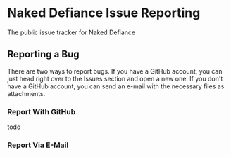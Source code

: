 # Naked Defiance Issue Reporting
The public issue tracker for Naked Defiance

## Reporting a Bug
There are two ways to report bugs. If you have a GitHub account, you can just head right over to the Issues section and open a new one. If you don't have a GitHub account, you can send an e-mail with the necessary files as attachments.

### Report With GitHub
todo

### Report Via E-Mail
